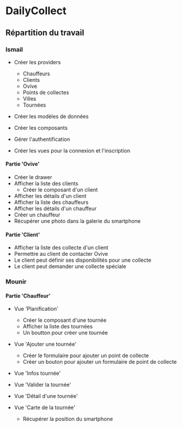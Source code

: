 # DailyCollect

## Répartition du travail

### Ismail

- Créer les providers
    - Chauffeurs
    - Clients
    - Ovive
    - Points de collectes
    - Villes
    - Tournées
    
- Créer les modèles de données
- Créer les composants
- Gérer l'authentification
- Créer les vues pour la connexion et l'inscription

#### Partie 'Ovive'

- Créer le drawer
- Afficher la liste des clients
    - Créer le composant d'un client
- Afficher les détails d'un client
- Afficher la liste des chauffeurs
- Afficher les détails d'un chauffeur
- Créer un chauffeur
- Récupérer une photo dans la galerie du smartphone

#### Partie 'Client'

- Afficher la liste des collecte d'un client
- Permettre au client de contacter Ovive
- Le client peut définir ses disponibilités pour une collecte
- Le client peut demander une collecte spéciale

### Mounir

#### Partie 'Chauffeur'

- Vue 'Planification'
    - Créer le composant d'une tournée
    - Afficher la liste des tournées
    - Un boutton pour créer une tournée
    
- Vue 'Ajouter une tournée'
    - Créer le formulaire pour ajouter un point de collecte
    - Créer un bouton pour ajouter un formulaire de point de collecte       

- Vue 'Infos tournée'
- Vue 'Valider la tournée'
- Vue 'Détail d'une tournée'
- Vue 'Carte de la tournée'
    - Récupérer la position du smartphone
